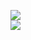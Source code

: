 [![](https://img.shields.io/badge/Made%20With-Github%20Spray-lightgrey.svg?style=for-the-badge&logo=github)](https://github.com/Annihil/github-spray#6685)  
[![](https://i.imgur.com/2DrTn0Z.gif)](https://github.com/Annihil/github-spray)